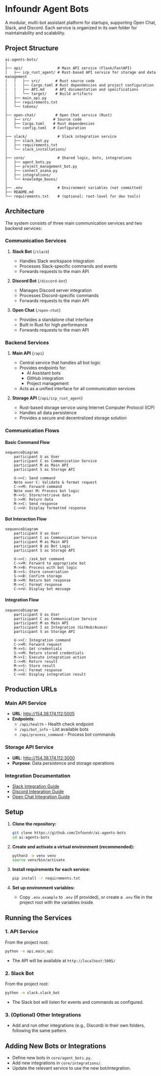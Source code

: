 # Infoundr Agent Bots

A modular, multi-bot assistant platform for startups, supporting Open Chat, Slack, and Discord. Each service is organized in its own folder for maintainability and scalability.

## Project Structure

```
ai-agents-bots/
│
├── api/                # Main API service (Flask/FastAPI)
|   ├── icp_rust_agent/ # Rust-based API service for storage and data management
|   |   ├── src/       # Rust source code
|   |   ├── Cargo.toml # Rust dependencies and project configuration
|   |   ├── API.md     # API documentation and specifications
|   |   └── target/    # Build artifacts
│   ├── main_api.py
│   ├── requirements.txt
│   └── tokens/
│
├── open-chat/         # Open Chat service (Rust)
│   ├── src/          # Source code
│   ├── Cargo.toml    # Rust dependencies
│   └── config.toml   # Configuration
│
├── slack/              # Slack integration service
│   ├── slack_bot.py
│   ├── requirements.txt
│   └── slack_installations/
│
├── core/               # Shared logic, bots, integrations
│   ├── agent_bots.py
│   ├── project_management_bot.py
│   ├── connect_asana.py
│   ├── integrations/
│   └── knowledge_bases/
│
├── .env                # Environment variables (not committed)
├── README.md
└── requirements.txt    # (optional: root-level for dev tools)
```

## Architecture

The system consists of three main communication services and two backend services:

### Communication Services
1. **Slack Bot** (`/slack`)
   - Handles Slack workspace integration
   - Processes Slack-specific commands and events
   - Forwards requests to the main API

2. **Discord Bot** (`/discord-bot`)
   - Manages Discord server integration
   - Processes Discord-specific commands
   - Forwards requests to the main API

3. **Open Chat** (`/open-chat`)
   - Provides a standalone chat interface
   - Built in Rust for high performance
   - Forwards requests to the main API

### Backend Services
1. **Main API** (`/api`)
   - Central service that handles all bot logic
   - Provides endpoints for:
     - AI Assistant bots
     - GitHub integration
     - Project management
   - Acts as a unified interface for all communication services

2. **Storage API** (`/api/icp_rust_agent`)
   - Rust-based storage service using Internet Computer Protocol (ICP)
   - Handles all data persistence
   - Provides a secure and decentralized storage solution

### Communication Flows

#### Basic Command Flow
```mermaid
sequenceDiagram
    participant U as User
    participant C as Communication Service
    participant M as Main API
    participant S as Storage API

    U->>C: Send command
    Note over C: Validate & format request
    C->>M: Forward command
    Note over M: Process bot logic
    M->>S: Store/retrieve data
    S->>M: Return data
    M->>C: Send response
    C->>U: Display formatted response
```

#### Bot Interaction Flow
```mermaid
sequenceDiagram
    participant U as User
    participant C as Communication Service
    participant M as Main API
    participant B as Bot Logic
    participant S as Storage API

    U->>C: /ask_bot command
    C->>M: Forward to appropriate bot
    M->>B: Process with bot logic
    B->>S: Store conversation
    S->>B: Confirm storage
    B->>M: Return bot response
    M->>C: Format response
    C->>U: Display bot message
```

#### Integration Flow
```mermaid
sequenceDiagram
    participant U as User
    participant C as Communication Service
    participant M as Main API
    participant I as Integration (GitHub/Asana)
    participant S as Storage API

    U->>C: Integration command
    C->>M: Forward request
    M->>S: Get credentials
    S->>M: Return stored credentials
    M->>I: Execute integration action
    I->>M: Return result
    M->>S: Store result
    M->>C: Format response
    C->>U: Display integration result
```

## Production URLs

### Main API Service
- **URL**: http://154.38.174.112:5005
- **Endpoints**:
  - `/api/health` - Health check endpoint
  - `/api/bot_info` - List available bots
  - `/api/process_command` - Process bot commands

### Storage API Service
- **URL**: http://154.38.174.112:3000
- **Purpose**: Data persistence and storage operations

### Integration Documentation
- [Slack Integration Guide](docs/slack-integration.md)
- [Discord Integration Guide](docs/discord-integration.md)
- [Open Chat Integration Guide](docs/open-chat-integration.md)

## Setup

1. **Clone the repository:**
   ```bash
   git clone https://github.com/Infoundr/ai-agents-bots
   cd ai-agents-bots
   ```

2. **Create and activate a virtual environment (recommended):**
   ```bash
   python3 -m venv venv
   source venv/bin/activate
   ```

3. **Install requirements for each service:**
     ```bash
     pip install -r requirements.txt
     ```

4. **Set up environment variables:**
   - Copy `.env.example` to `.env` (if provided), or create a `.env` file in the project root with the variables inside. 

## Running the Services

### 1. **API Service**
From the project root:
```bash
python -m api.main_api
```
- The API will be available at `http://localhost:5005/` 

### 2. **Slack Bot**
From the project root:
```bash
python -m slack.slack_bot
```
- The Slack bot will listen for events and commands as configured.

### 3. **(Optional) Other Integrations**
- Add and run other integrations (e.g., Discord) in their own folders, following the same pattern.

## Adding New Bots or Integrations
- Define new bots in `core/agent_bots.py`.
- Add new integrations in `core/integrations/`.
- Update the relevant service to use the new bot/integration.
